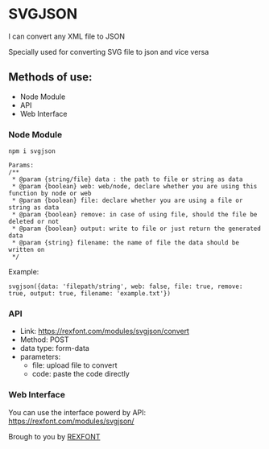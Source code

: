 # SVGJSON
I can convert any XML file to JSON

Specially used for converting SVG file to json and vice versa

## Methods of use:
 - Node Module
 - API
 - Web Interface

### Node Module
```
npm i svgjson
```
```
Params: 
/**
 * @param {string/file} data : the path to file or string as data
 * @param {boolean} web: web/node, declare whether you are using this function by node or web
 * @param {boolean} file: declare whether you are using a file or string as data
 * @param {boolean} remove: in case of using file, should the file be deleted or not
 * @param {boolean} output: write to file or just return the generated data
 * @param {string} filename: the name of file the data should be written on
 */
```
Example:
```
svgjson({data: 'filepath/string', web: false, file: true, remove: true, output: true, filename: 'example.txt'})
```

### API
- Link: https://rexfont.com/modules/svgjson/convert
- Method: POST
- data type: form-data
- parameters:
    - file: upload file to convert
    - code: paste the code directly

### Web Interface
 You can use the interface powerd by API: https://rexfont.com/modules/svgjson/



Brough to you by [REXFONT](https://rexfont.com)
